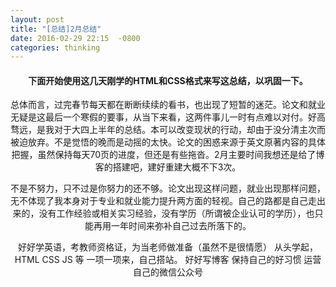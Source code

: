```yaml
---
layout: post
title: "[总结]2月总结"
date: 2016-02-29 22:15  -0800
categories: thinking
---
```


<header>
<h4>下面开始使用这几天刚学的HTML和CSS格式来写这总结，以巩固一下。</h4>
   
<p>总体而言，过完春节每天都在断断续续的看书，也出现了短暂的迷茫。论文和就业无疑是这最后一个寒假的要事，从当下来看，这两件事儿一时有点难以对付。好高骛远，是我对于大四上半年的总结。本可以改变现状的行动，却由于没分清主次而被迫放弃。不是觉悟的晚而是动摇的太快。论文的困惑来源于英文原著内容的具体把握，虽然保持每天70页的进度，但还是有些拖沓。2月主要时间我想还是给了博客的搭建吧，建好重建大概不下3次。</p>

<p>不是不努力，只不过是你努力的还不够。论文出现这样问题，就业出现那样问题，无不体现了我本身对于专业和就业能力提升两方面的轻视。自己的路都是自己走出来的，没有工作经验或相关实习经验，没有学历（所谓被企业认可的学历），也只能再用一年时间来弥补自己过去所落下的。</p>

<p>好好学英语，考教师资格证，为当老师做准备（虽然不是很情愿）
   从头学起，HTML CSS JS 等 一项一项来，自己搭站。
   好好写博客 保持自己的好习惯
   运营自己的微信公众号</p>
</header>

